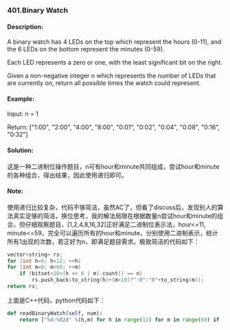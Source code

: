 ### 401.Binary Watch

#### Description:
A binary watch has 4 LEDs on the top which represent the hours (0-11), and the 6 LEDs on the bottom represent the minutes (0-59).

Each LED represents a zero or one, with the least significant bit on the right.

Given a non-negative integer n which represents the number of LEDs that are currently on, return all possible times the watch could represent.

#### Example:
Input: n = 1 

Return: ["1:00", "2:00", "4:00", "8:00", "0:01", "0:02", "0:04", "0:08", "0:16", "0:32"]

#### Solution:
这是一种二进制位操作题目，n可有hour和minute共同组成，尝试hour和minute的各种组合，得出结果，因此使用递归即可。

#### Note:
使用递归比较复杂，代码不够简洁，虽然AC了，但看了discuss后，发现别人的算法真实足够的简洁，换位思考，我的解法局限在根据数量n尝试hour和minute的组合，但仔细观察题目，[1,2,4,8,16,32]正好满足二进制位表示法，hour<=11, minute<=59，完全可以遍历所有的hour和minute，分别使用二进制表示，统计所有1出现的次数，若正好为n，即满足题目需求。极致简洁的代码如下：

```C++
vector<string> rs;
for (int h=0; h<12; ++h)
for (int m=0; m<60; ++m)
	if (bitset<10>(h << 6 | m).count() == n)
		rs.push_back(to_string(h)+(m<10)?":0":"0"+to_string(m));
return rs;
```

上面是C++代码，python代码如下：

```python
def readBinaryWatch(self, num):
	return ["%d:%02d" %(h,m) for h in range(12) for m in range(60) if (bin(h)+bin(m)).count('1') == num]
```
